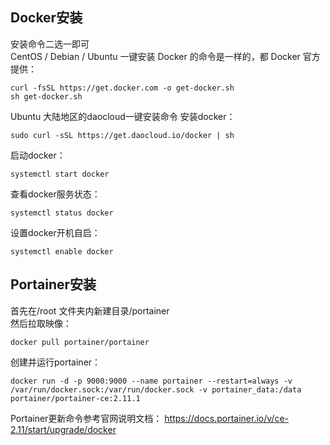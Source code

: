 ## Docker安装
安装命令二选一即可   
CentOS / Debian / Ubuntu 一键安装 Docker 的命令是一样的，都 Docker 官方提供：
```
curl -fsSL https://get.docker.com -o get-docker.sh
sh get-docker.sh
```
Ubuntu 大陆地区的daocloud一键安装命令 安装docker：
```
sudo curl -sSL https://get.daocloud.io/docker | sh
```
   
启动docker：
```
systemctl start docker
```
查看docker服务状态：
```
systemctl status docker
```
设置docker开机自启：
```
systemctl enable docker
```
   
## Portainer安装
首先在/root 文件夹内新建目录/portainer   
然后拉取映像：
```
docker pull portainer/portainer
```
创建并运行portainer：
```
docker run -d -p 9000:9000 --name portainer --restart=always -v /var/run/docker.sock:/var/run/docker.sock -v portainer_data:/data portainer/portainer-ce:2.11.1
```
Portainer更新命令参考官网说明文档：
https://docs.portainer.io/v/ce-2.11/start/upgrade/docker
